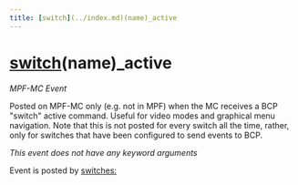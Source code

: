 ```yaml
---
title: [switch](../index.md)(name)_active
---
```


# [switch](../index.md)(name)_active


*MPF-MC Event*

Posted on MPF-MC only (e.g. not in MPF) when the MC receives a BCP
"switch" active command. Useful for video modes and graphical menu
navigation. Note that this is not posted for every switch all the time,
rather, only for switches that have been configured to send events to
BCP.

*This event does not have any keyword arguments*

Event is posted by [switches:](../config/switches.md)
